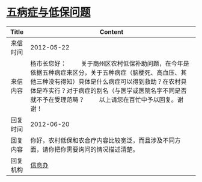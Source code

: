 # <a href="http://www.shangluo.gov.cn/zmhd/ldxxxx.jsp?urltype=leadermail.LeaderMailContentUrl&wbtreeid=1112&leadermailid=1211">五病症与低保问题</a>
| Title |                                                                      Content                                                                      |
|:-----:|---------------------------------------------------------------------------------------------------------------------------------------------------|
| 来信时间  | 2012-05-22                                                                                                                                        |
| 来信内容  | 杨市长您好：         关于商州区农村低保补助问题，在今年是依据五种病症来区分，关于五种病症（脑梗死、高血压、其他三种没有得知）具体是什么病症可以得到救助？在农村具体是咋实行？对于病症的别名（与医学或医院名字不同是否就不予在受理范畴？         以上请您在百忙中予以回复。谢谢！ |
| 回复时间  | 2012-06-20                                                                                                                                        |
| 回复内容  | 你好，农村低保和农合疗内容比较宽泛，而且涉及不同方面，请你把你需要询问的情况描述清楚。                                                                                                       |
| 回复机构  | <a href="../../categories/agencies/信息办.md">信息办</a>                                                                                                |